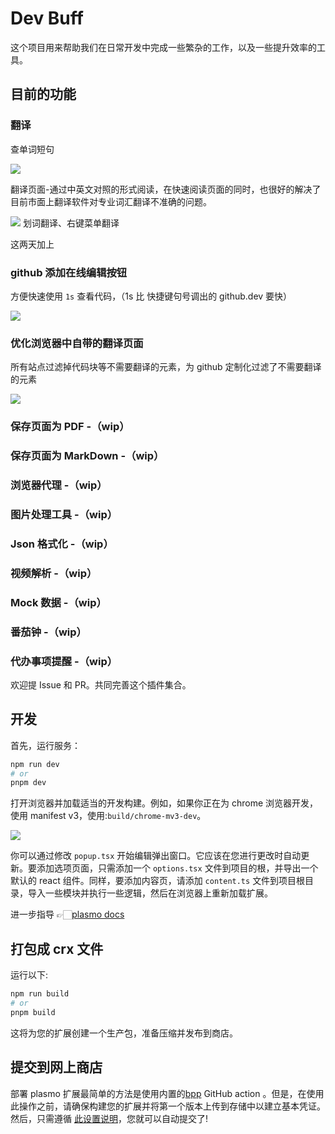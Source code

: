 # Dev Buff

这个项目用来帮助我们在日常开发中完成一些繁杂的工作，以及一些提升效率的工具。

## 目前的功能

### 翻译

查单词短句

![](https://assets.fedtop.com/picbed/202211011327471.png)

翻译页面-通过中英文对照的形式阅读，在快速阅读页面的同时，也很好的解决了目前市面上翻译软件对专业词汇翻译不准确的问题。

![](https://assets.fedtop.com/picbed/202210270939667.png) 划词翻译、右键菜单翻译

这两天加上

### github 添加在线编辑按钮

方便快速使用 `1s` 查看代码，（1s 比 快捷键句号调出的 github.dev 要快）

![](https://assets.fedtop.com/picbed/202210280935904.png)

### 优化浏览器中自带的翻译页面

所有站点过滤掉代码块等不需要翻译的元素，为 github 定制化过滤了不需要翻译的元素

![](https://assets.fedtop.com/picbed/202210280048017.png)

### 保存页面为 PDF -（wip）

### 保存页面为 MarkDown -（wip）

### 浏览器代理 -（wip）

### 图片处理工具 -（wip）

### Json 格式化 -（wip）

### 视频解析 -（wip）

### Mock 数据 -（wip）

### 番茄钟 -（wip）

### 代办事项提醒 -（wip）

欢迎提 Issue 和 PR。共同完善这个插件集合。

## 开发

首先，运行服务：

```bash
npm run dev
# or
pnpm dev
```

打开浏览器并加载适当的开发构建。例如，如果你正在为 chrome 浏览器开发，使用 manifest v3，使用:`build/chrome-mv3-dev`。

![](https://assets.fedtop.com/picbed/202210270156535.png)

你可以通过修改 `popup.tsx` 开始编辑弹出窗口。它应该在您进行更改时自动更新。要添加选项页面，只需添加一个 `options.tsx` 文件到项目的根，并导出一个默认的 react 组件。同样，要添加内容页，请添加 `content.ts` 文件到项目根目录，导入一些模块并执行一些逻辑，然后在浏览器上重新加载扩展。

进一步指导 👉🏻[plasmo docs](https://docs.plasmo.com/)

## 打包成 crx 文件

运行以下:

```sh
npm run build
# or
pnpm build
```

这将为您的扩展创建一个生产包，准备压缩并发布到商店。

## 提交到网上商店

部署 plasmo 扩展最简单的方法是使用内置的[bpp](https://bpp.browser.market) GitHub action 。但是，在使用此操作之前，请确保构建您的扩展并将第一个版本上传到存储中以建立基本凭证。然后，只需遵循 [此设置说明](https://docs.plasmo.com/workflows/submit)，您就可以自动提交了!
